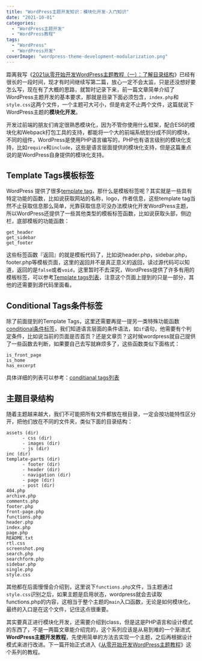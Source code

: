```yaml
---
title: "WordPress主题开发知识：模块化开发-入门知识"
date: "2021-10-01"
categories: 
  - "WordPress主题开发"
  - "WordPress教程"
tags: 
  - "WordPress"
  - "WordPress开发"
coverImage: "wordpress-theme-development-modularization.png"
---
```


距离我写《[2021从零开始开发WordPress主题教程（一）：了解目录结构](https://www.helloyu.top/wordpress-theme-develop-hierarchy.html)》已经有很长的一段时间，现才有时间继续写第二篇，放心一定不会太监，只是还没想好要怎么写，现在有了大概的思路，就暂时记录下来，前一篇文章简单介绍了WordPress主题开发的基本要求，那就是目录下面必须包含，`index.php`和`style.css`这两个文件，一个主题可大可小，但是肯定不止两个文件，这篇就说下WordPress主题的**模块化开发**。

开发过前端的朋友们肯定很熟悉模块化，因为不管你使用什么框架，配合ES6的模块化和Webpack打包工具的支持，都能将一个大的前端系统划分成不同的模块，不同的组件，WordPress是使用PHP语言编写的，PHP也有语言级别的模块化支持，比如`require`和`include`，这些是语言层面提供的模块化支持，但是这篇重点说的是WordPress自身提供的模块化支持。

## Template Tags模板标签

WordPress 提供了很多[template tag](https://developer.wordpress.org/themes/basics/template-tags/)，那什么是模板标签呢？其实就是一些具有特定功能的函数，比如说获取网站的名称，logo，作者信息，这些template tag当然不止获取信息那么简单，光靠获取信息可没办法模块化开发WordPress主题，所以WordPress还提供了一些其他类型的模板标签函数，比如说获取头部，侧边栏，底部模板的功能函数：

```
get_header
get_sidebar
get_footer
```

这些标签函数『返回』的就是模板代码了，比如说header.php，sidebar.php，footer.php等模板页面，这里的返回并不是真正意义的返回，读过源代码可以知道，返回的是`false`或者`void`，这里暂时不去深究，WordPress提供了许多有用的模板标签，可以参考[Template tags列表](https://developer.wordpress.org/themes/references/list-of-template-tags/)，注意这个页面上提到的只是一部分，其他的还需要到源代码里面看。

## Conditional Tags条件标签

除了前面提到的Template Tags，这里还需要再提一提另一类特殊功能函数[conditional条件标签](https://developer.wordpress.org/themes/basics/conditional-tags/)，我们知道语言层面的条件语法，如`if`语句，他需要有个判定条件，比如说当前的页面是否首页？还是文章页？这时候wordpress就自己提供了一些函数去判断，如果要自己去写就麻烦多了，这些函数类似下面格式：

```
is_front_page
is_home
has_excerpt
```

具体详细的列表可以参考：[conditianal tags列表](https://developer.wordpress.org/themes/references/list-of-conditional-tags/)

## 主题目录结构

随着主题越来越大，我们不可能把所有文件都放在根目录，一定会按功能特性区分开，把他们放在不同的文件夹，类似下面的目录结构：

```
assets (dir)
      - css (dir)
      - images (dir)
      - js (dir)
inc (dir)
template-parts (dir)
      - footer (dir)
      - header (dir)
      - navigation (dir)
      - page (dir)
      - post (dir)
404.php
archive.php
comments.php
footer.php
front-page.php
functions.php 
header.php
index.php
page.php
README.txt
rtl.css
screenshot.png
search.php
searchform.php
sidebar.php
single.php
style.css
```

其他都在后面慢慢会介绍到，这里说下`functions.php`文件，当主题通过`style.css`识别之后，如果主题是启用状态，wordpress就会去读取functions.php的内容，这相当于整个主题的`main`入口函数，无论是如何模块化，最终的入口是在这个文件，记住这点很重要。

其实要真正进行模块化开发，还需要介绍到class，但是这是PHP语言和设计模式的东西了，不是一两篇文章能介绍完的，这个系列应该是从易到难的一个渐进式**WordPress主题开发教程**，先使用简单的方法去实现一个主题，之后再根据设计模式来进行改进。下一篇开始正式进入《[从零开始开发WordPress主题教程](https://www.helloyu.top/wordpress-theme-development-seozen-dummy.html)》这个系列的教程。
